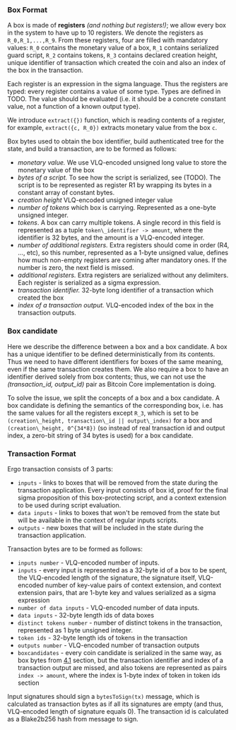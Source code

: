 
### Box Format

A box is made of **registers** *(and nothing but registers!)*; we allow every box in the system to have up to 10 registers. We denote the registers as `R_0,R_1,...,R_9`. From these registers, four are filled with mandatory values: `R_0` contains the monetary value of a box, `R_1` contains serialized guard script, `R_2` contains tokens, `R_3` contains declared creation height, unique identifier of transaction which created the coin and also an index of the box in the transaction.

Each register is an expression in the sigma language. Thus the registers are typed: every register contains a value of some type. Types are defined in TODO. The value should be evaluated (i.e. it should be a concrete constant value, not a function of a known output type).

We introduce `extract({})` function, which is reading contents of a register, for example, `extract({c, R_0})` extracts monetary value from the box `c`.

Box bytes used to obtain the box identifier, build authenticated tree for the state, and build a transaction, are to be formed as follows:

-   *monetary value.* We use VLQ-encoded unsigned long value to store the monetary value of the box
-   *bytes of a script.* To see how the script is serialized, see (TODO). The script is to be represented as register R1 by wrapping its bytes in a constant array of constant bytes.
-   *creation height* VLQ-encoded unsigned integer value
-   *number of tokens* which box is carrying. Represented as a one-byte unsigned integer.
-   *tokens*. A box can carry multiple tokens. A single record in this field is represented as a tuple `token\_identifier -> amount`, where the identifier is 32 bytes, and the amount is a VLQ-encoded integer.
-   *number of additional registers.* Extra registers should come in order (R4, \..., etc), so this number, represented as a 1-byte unsigned value, defines how much non-empty registers are coming after mandatory ones. If the number is zero, the next field is missed.
-   *additional registers.* Extra registers are serialized without any delimiters. Each register is serialized as a sigma expression.
-   *transaction identifier.* 32-byte long identifier of a transaction which created the box 
-   *index of a transaction output.* VLQ-encoded index of the box in the transaction outputs.

### Box candidate

Here we describe the difference between a box and a box candidate. A box has a unique identifier to be defined deterministically from its contents. Thus we need to have different identifiers for boxes of the same meaning, even if the same transaction creates them. We also require a box to have an identifier derived solely from box contents; thus, we can not use the *(transaction\_id, output\_id)* pair as Bitcoin Core implementation is doing.

To solve the issue, we split the concepts of a box and a box candidate. A box candidate is defining the semantics of the corresponding box, i.e. has the same values for all the registers except `R_3`, which is set to be `(creation\_height, transaction\_id || output\_index)` for a box and `(creation\_height, 0^{34*8})` (so instead of real transaction id and output index, a zero-bit string of 34 bytes is used) for a box candidate.

### Transaction Format

Ergo transaction consists of 3 parts:

- `inputs` - links to boxes that will be removed from the state during the transaction application. Every input consists of box id, proof for the final sigma proposition of this box-protecting script, and a context extension to be used during script evaluation.
- `data inputs` - links to boxes that won't be removed from the state but will be available in the context of regular inputs scripts.
- `outputs` - new boxes that will be included in the state during the transaction application.

Transaction bytes are to be formed as follows:

-   `inputs number` - VLQ-encoded number of inputs.
-   `inputs` - every input is represented as a 32-byte id of a box to be spent, the VLQ-encoded length of the signature, the signature itself, VLQ-encoded number of key-value pairs of context extension, and context extension pairs, that are 1-byte key and values serialized as a sigma expression
-   `number of data inputs` - VLQ-encoded number of data inputs.
-   `data inputs` - 32-byte length ids of data boxes
-   `distinct tokens number` - number of distinct tokens in the transaction, represented as 1 byte unsigned integer.
-   `token ids` - 32-byte length ids of tokens in the transaction
-   `outputs number` - VLQ-encoded number of transaction outputs
-   `boxcandidates` - every coin candidate is serialized in the same way, as box bytes from [4.1](#box-format) section, but the transaction identifier and index of a transaction output are missed, and also tokens are represented as pairs `index -> amount`, where the index is 1-byte index of token in token ids section

Input signatures should sign a `bytesToSign(tx)` message, which is calculated as transaction bytes as if all its signatures are empty (and thus, VLQ-encoded length of signature equals 0). The transaction id is calculated as a Blake2b256 hash from message to sign.